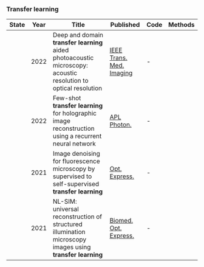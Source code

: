 ### Transfer learning
| State|Year|Title | Published  | Code       | Methods |
|-------|-------| ----- | ----- | ------- | ------- |
||2022|Deep and domain **transfer learning** aided photoacoustic microscopy: acoustic resolution to optical resolution|[IEEE Trans. Med. Imaging](-)|-||
||2022|Few-shot **transfer learning** for holographic image reconstruction using a recurrent neural network|[APL Photon.](-)|-||
||2021|Image denoising for fluorescence microscopy by supervised to self-supervised **transfer learning**|[Opt. Express.](-)|-||
||2021|NL-SIM: universal reconstruction of structured illumination microscopy images using **transfer learning**|[Biomed. Opt. Express.](-)|-||
